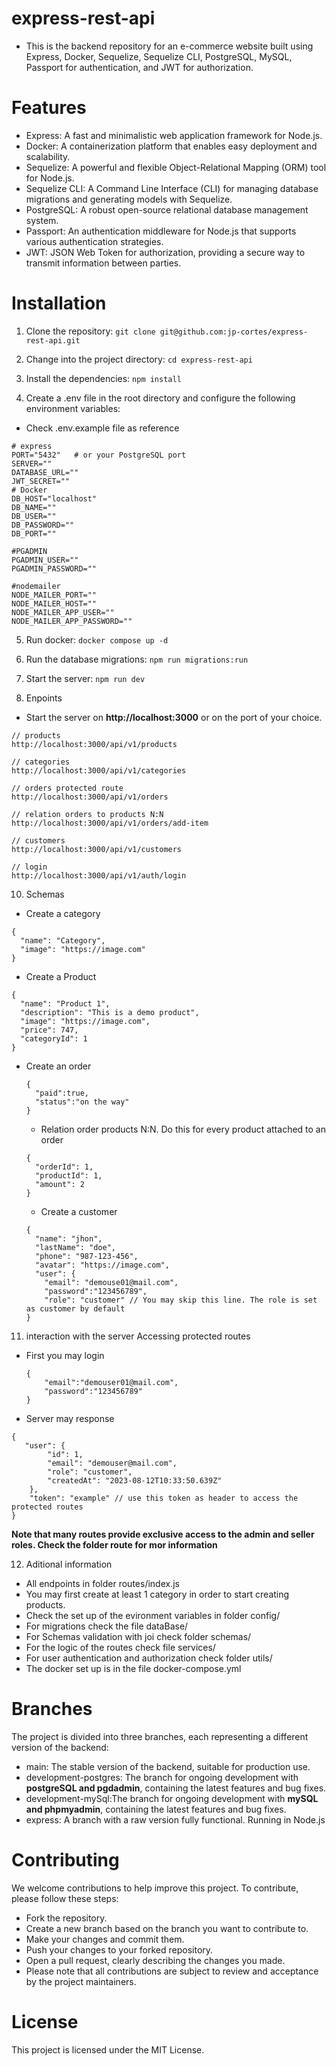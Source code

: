 # express-rest-api

* This is the backend repository for an e-commerce website built using Express, Docker, Sequelize, Sequelize CLI, PostgreSQL, MySQL, Passport for authentication, and JWT for authorization.

# Features
* Express: A fast and minimalistic web application framework for Node.js.
* Docker: A containerization platform that enables easy deployment and scalability.
* Sequelize: A powerful and flexible Object-Relational Mapping (ORM) tool for Node.js.
* Sequelize CLI: A Command Line Interface (CLI) for managing database migrations and generating models with Sequelize.
* PostgreSQL: A robust open-source relational database management system.
* Passport: An authentication middleware for Node.js that supports various authentication strategies.
* JWT: JSON Web Token for authorization, providing a secure way to transmit information between parties.


# Installation
1. Clone the repository:
```git clone git@github.com:jp-cortes/express-rest-api.git```

2. Change into the project directory:
```cd express-rest-api```

3. Install the dependencies:
```npm install```

4. Create a .env file in the root directory and configure the following environment variables:
* Check .env.example file as reference
```
# express
PORT="5432"   # or your PostgreSQL port
SERVER=""
DATABASE_URL=""
JWT_SECRET=""
# Docker
DB_HOST="localhost"
DB_NAME=""
DB_USER=""
DB_PASSWORD=""
DB_PORT=""

#PGADMIN
PGADMIN_USER=""
PGADMIN_PASSWORD=""

#nodemailer
NODE_MAILER_PORT=""
NODE_MAILER_HOST=""
NODE_MAILER_APP_USER=""
NODE_MAILER_APP_PASSWORD=""
```
5. Run docker:
```docker compose up -d```

7. Run the database migrations:
```npm run migrations:run```

8. Start the server:
```npm run dev```

9. Enpoints
* Start the server on **http://localhost:3000** or on the port of your choice.

```
// products
http://localhost:3000/api/v1/products

// categories
http://localhost:3000/api/v1/categories

// orders protected route
http://localhost:3000/api/v1/orders

// relation orders to products N:N 
http://localhost:3000/api/v1/orders/add-item

// customers
http://localhost:3000/api/v1/customers

// login
http://localhost:3000/api/v1/auth/login
```

10. Schemas
* Create a category
```
{
  "name": "Category",
  "image": "https://image.com"
}
```
* Create a Product
 ```
{
   "name": "Product 1",
   "description": "This is a demo product",
   "image": "https://image.com",
   "price": 747,
   "categoryId": 1
}
 ```
* Create an order
  ```
  {
    "paid":true,
    "status":"on the way"
  }
  ```
  * Relation order products N:N. Do this for every product attached to an order
  ```
  {
    "orderId": 1,
    "productId": 1,
    "amount": 2
  }
  ```
  * Create a customer
  ```
  {
    "name": "jhon",
    "lastName": "doe",
    "phone": "987-123-456",
    "avatar": "https://image.com",
    "user": {
      "email": "demouse01@mail.com",
      "password":"123456789",
      "role": "customer" // You may skip this line. The role is set as customer by default 
  }
  ```
11. interaction with the server Accessing protected routes
* First you may login 
    ```
    {
        "email":"demouser01@mail.com",
        "password":"123456789"
    }
    ```
* Server may response
```
{
   "user": {
        "id": 1,
        "email": "demouser@mail.com",
        "role": "customer",
        "createdAt": "2023-08-12T10:33:50.639Z"
    },
    "token": "example" // use this token as header to access the protected routes
}
```
**Note that many routes provide exclusive access to the admin and seller roles. Check the folder route for mor information**

12. Aditional information
* All endpoints in folder routes/index.js
* You may first create at least 1 category in order to start creating products.
* Check the set up of the evironment variables in folder config/
* For migrations check the file dataBase/
* For Schemas validation with joi check folder schemas/
* For the logic of the routes check file services/
* For user authentication and authorization check folder utils/
* The docker set up is in the file docker-compose.yml

# Branches
The project is divided into three branches, each representing a different version of the backend:

* main: The stable version of the backend, suitable for production use.
* development-postgres: The branch for ongoing development with **postgreSQL and pgdadmin**, containing the latest features and bug fixes.
* development-mySql:The branch for ongoing development with **mySQL and phpmyadmin**, containing the latest features and bug fixes.
* express: A branch with a raw version fully functional. Running in Node.js

# Contributing
We welcome contributions to help improve this project. To contribute, please follow these steps:

* Fork the repository.
* Create a new branch based on the branch you want to contribute to.
* Make your changes and commit them.
* Push your changes to your forked repository.
* Open a pull request, clearly describing the changes you made.
* Please note that all contributions are subject to review and acceptance by the project maintainers.

# License
This project is licensed under the MIT License.

